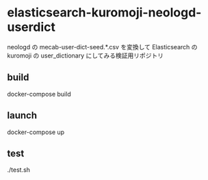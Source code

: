 # elasticsearch-kuromoji-neologd-userdict

neologd の mecab-user-dict-seed.\*.csv を変換して Elasticsearch の kuromoji の user_dictionary にしてみる検証用リポジトリ

## build

docker-compose build

## launch

docker-compose up

## test

./test.sh
